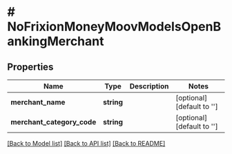# # NoFrixionMoneyMoovModelsOpenBankingMerchant

## Properties

Name | Type | Description | Notes
------------ | ------------- | ------------- | -------------
**merchant_name** | **string** |  | [optional] [default to '']
**merchant_category_code** | **string** |  | [optional] [default to '']

[[Back to Model list]](../../README.md#models) [[Back to API list]](../../README.md#endpoints) [[Back to README]](../../README.md)
